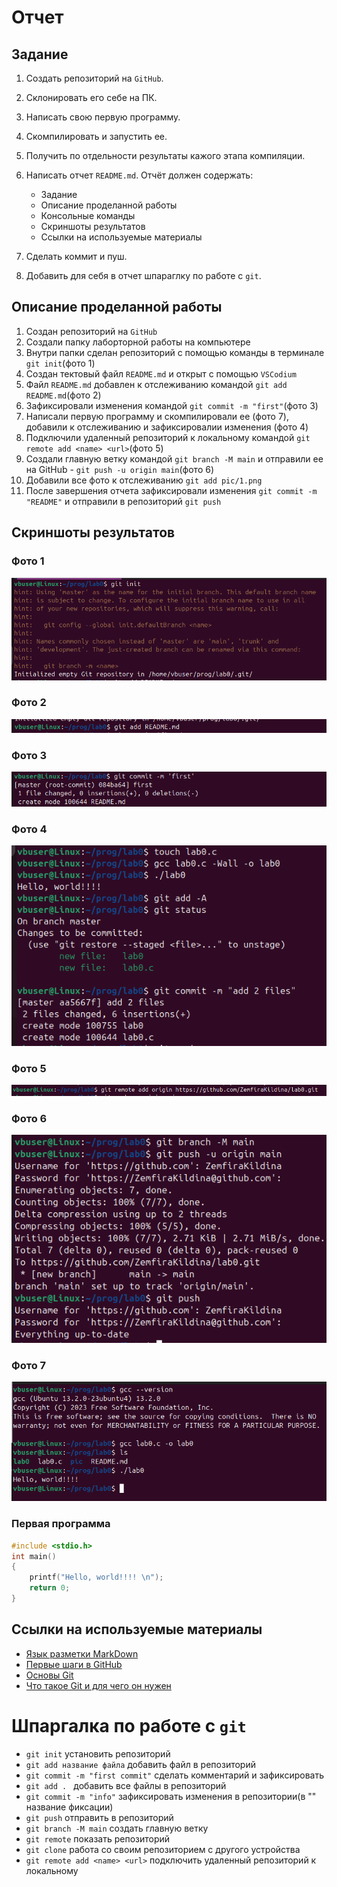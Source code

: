 # Отчет
## Задание

1. Создать репозиторий на `GitHub`.
2. Склонировать его себе на ПК.
3. Написать свою первую программу.
4. Скомпилировать и запустить ее.
5. Получить по отдельности результаты кажого этапа компиляции.
6. Написать отчет `README.md`. Отчёт должен содержать:
    - Задание
    - Описание проделанной работы
    - Консольные команды
    - Скриншоты результатов
    - Ссылки на используемые материалы

7. Сделать коммит и пуш.
8. Добавить для себя в отчет шпараглку по работе с `git`.

## Описание проделанной работы

1. Создан репозиторий на `GitHub`
2. Создали папку лаборторной работы на компьютере
3. Внутри папки сделан репозиторий с помощью команды в терминале `git init`(фото 1)
4. Создан тектовый файл ``README.md`` и открыт с помощью `VSCodium`
5. Файл `README.md` добавлен к отслеживанию командой ``git add README.md``(фото 2)
6. Зафиксировали изменения командой ``git commit -m "first"``(фото 3)
7. Написали первую программу и скомпилировали ее (фото 7), добавили к отслеживанию и зафиксировалии изменения (фото 4)
8. Подключили удаленный репозиторий к локальному командой ``git remote add <name> <url>``(фото 5)
9. Создали главную ветку командой ``git branch -M main`` и отправили ее на GitHub - ``git push -u origin main``(фото 6)
10. Добавили все фото к отслеживанию ``git add pic/1.png``
11. После завершения отчета зафиксировали изменения `git commit -m "README"` и отправили в репозиторий `git push`

## Скриншоты результатов
### Фото 1

![pic 1](pic/1.png)

### Фото 2

![pic 2](pic/2.png)

### Фото 3

![pic 3](pic/3.png)

### Фото 4

![pic 4](pic/4.png)

### Фото 5

![pic 5](pic/6.png)

### Фото 6

![pic 6](pic/5.png)

### Фото 7

![pic 7](pic/7.png)

### Первая программа

```C
#include <stdio.h>
int main()
{
    printf("Hello, world!!!! \n");
    return 0;
}
```

## Ссылки на используемые материалы

- [Язык разметки MarkDown](https://doka.guide/tools/markdown/)
- [Первые шаги в GitHub](https://habr.com/ru/companies/yandex_praktikum/articles/700708/)
- [Основы Git](https://git-scm.com/book/ru/v2)
- [Что такое Git и для чего он нужен](https://practicum.yandex.ru/blog/chto-takoe-git-i-dlya-chego-nuzhen/)

# Шпаргалка по работе с `git`

- `git init` установить репозиторий
- `git add название файла` добавить файл в репозиторий 
- `git commit -m "first commit"` сделать комментарий и зафиксировать 
- `git add . ` добавить все файлы в репозиторий 
- `git commit -m "info"` зафиксировать изменения в репозитории(в "" название фиксации)
- `git push` отправить в репозиторий 
- `git branch -M main` создать главную ветку 
- `git remote` показать репозиторий
- `git clone` работа со своим репозиторием с другого устройства
- `git remote add <name> <url>` подключить удаленный репозиторий к локальному
